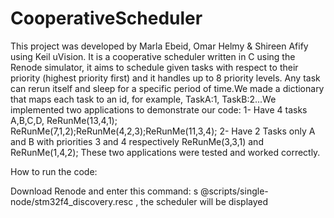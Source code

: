 # CooperativeScheduler
This project was developed by Marla Ebeid, Omar Helmy & Shireen Afify using Keil uVision. It is a cooperative scheduler written in C using the Renode simulator, it aims to schedule given tasks with respect to their priority (highest priority first) and it handles up to 8 priority levels. Any task can rerun itself and sleep for a specific period of time.We made a dictionary that maps each task to an id, for example, TaskA:1, TaskB:2...We implemented two applications to demonstrate our code: 
1- Have 4 tasks A,B,C,D, ReRunMe(13,4,1); ReRunMe(7,1,2);ReRunMe(4,2,3);ReRunMe(11,3,4); 
2- Have 2 Tasks only A and B with priorities 3 and 4 respectively ReRunMe(3,3,1) and ReRunMe(1,4,2);
These two applications were tested and worked correctly. 

How to run the code:

Download Renode and enter this command: s @scripts/single-node/stm32f4_discovery.resc , the scheduler will be displayed 
